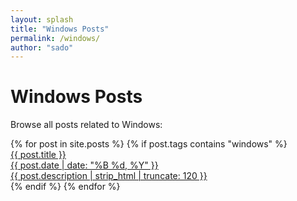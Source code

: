 ```yaml
---
layout: splash
title: "Windows Posts"
permalink: /windows/
author: "sado"
---
```

# Windows Posts
Browse all posts related to Windows:
<div class="post-grid">
  {% for post in site.posts %}
    {% if post.tags contains "windows" %}
      <div class="post-card">
        <a href="{{ post.url | relative_url }}">
          <div class="post-title">{{ post.title }}</div>
          <div class="post-date">{{ post.date | date: "%B %d, %Y" }}</div>
          <div class="post-excerpt">{{ post.description | strip_html | truncate: 120 }}</div>
        </a>
      </div>
    {% endif %}
  {% endfor %}
</div>